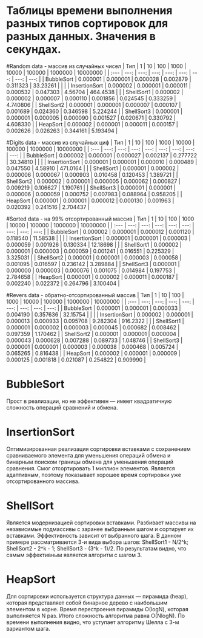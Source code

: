# Таблицы времени выполнения разных типов сортировок для разных данных. Значения в секундах. 

#Random data - массив из случайных чисел
| Тип            |     1    |    10    |    100   |   1000   |  10000   |  100000  |  1000000 | 10000000 | 
| :---           |   ---:   |   ---:   |   ---:   |   ---:   |   ---:   |   ---:   |   ---:   |   ---:   |
| BubbleSort     | 0.000001 | 0.000001 | 0.000028 | 0.002879 | 0.311323 | 33.23261 |          |          |
| InsertionSort  | 0.000002 | 0.000001 | 0.000011 | 0.000532 | 0.047303 |  4.56704 | 464.4538 |          |
| ShellSort1     | 0.000002 | 0.000002 | 0.000007 | 0.000110 | 0.001856 | 0.024545 | 0.333259 | 4.740806 |
| ShellSort2     | 0.000001 | 0.000001 | 0.000007 | 0.000107 | 0.001689 | 0.024360 | 0.346598 | 5.224244 |
| ShellSort3     | 0.000001 | 0.000001 | 0.000005 | 0.000090 | 0.001527 | 0.020671 | 0.330792 | 4.608330 |
| HeapSort       | 0.000002 | 0.000001 | 0.000011 | 0.000157 | 0.002626 | 0.026263 | 0.344161 | 5.193494 |

#Digits data - массив из случайных циф
| Тип            |     1    |    10    |    100   |   1000   |  10000   |  100000  |  1000000 | 10000000 |
| :---           |   ---:   |   ---:   |   ---:   |   ---:   |   ---:   |   ---:   |   ---:   |   ---:   |
| BubbleSort     | 0.000002 | 0.000001 | 0.000027 | 0.002137 | 0.277722 | 30.34810 |          |          |
| InsertionSort  | 0.000001 | 0.000001 | 0.000010 | 0.000489 | 0.047550 |  4.58910 | 471.0164 |          |
| ShellSort1     | 0.000001 | 0.000002 | 0.000006 | 0.000067 | 0.000903 | 0.010458 | 0.120453 | 1.389721 |
| ShellSort2     | 0.000002 | 0.000001 | 0.000005 | 0.000062 | 0.000827 | 0.009219 | 0.106627 | 1.190761 |
| ShellSort3     | 0.000001 | 0.000001 | 0.000006 | 0.000059 | 0.000752 | 0.007983 | 0.088964 | 0.958205 |
| HeapSort       | 0.000001 | 0.000001 | 0.000012 | 0.000130 | 0.001963 | 0.020392 | 0.241516 | 2.704437 |

#Sorted data - на 99% отсортированный массив
| Тип            |     1    |    10    |    100   |   1000   |  10000   |  100000  |  1000000 | 10000000 |
| :---           |   ---:   |   ---:   |   ---:   |   ---:   |   ---:   |   ---:   |   ---:   |   ---:   |
| BubbleSort     | 0.000002 | 0.000001 | 0.000012 | 0.001120 | 0.118540 | 11.58538 |          |          |
| InsertionSort  | 0.000001 | 0.000001 | 0.000003 | 0.000059 | 0.001926 | 0.130334 | 12.18698 |          |
| ShellSort1     | 0.000002 | 0.000001 | 0.000003 | 0.000059 | 0.001241 | 0.016551 | 0.225329 | 3.325031 |
| ShellSort2     | 0.000001 | 0.000001 | 0.000003 | 0.000058 | 0.001095 | 0.016597 | 0.236142 | 3.289884 |
| ShellSort3     | 0.000001 | 0.000000 | 0.000003 | 0.000076 | 0.001075 | 0.014984 | 0.197753 | 2.784658 |
| HeapSort       | 0.000001 | 0.000002 | 0.000011 | 0.000187 | 0.002240 | 0.022372 | 0.264796 | 3.100404 |

#Revers data - обратно-отсортированный массив
| Тип            |     1    |    10    |    100   |   1000   |  10000   |  100000  |  1000000 | 10000000 |
| :---           |   ---:   |   ---:   |   ---:   |   ---:   |   ---:   |   ---:   |   ---:   |   ---:   |
| BubbleSort     | 0.000001 | 0.000001 | 0.000033 | 0.004190 | 0.357636 | 32.15754 |          |          |
| InsertionSort  | 0.000002 | 0.000001 | 0.000013 | 0.000933 | 0.095708 | 9.282304 | 916.2322 |          |
| ShellSort1     | 0.000001 | 0.000002 | 0.000003 | 0.000045 | 0.000682 | 0.008462 | 0.097359 | 1.170462 |
| ShellSort2     | 0.000001 | 0.000001 | 0.000004 | 0.000043 | 0.000628 | 0.007288 | 0.089733 | 1.048746 |
| ShellSort3     | 0.000001 | 0.000001 | 0.000003 | 0.000038 | 0.000468 | 0.005724 | 0.065265 | 0.816438 |
| HeapSort       | 0.000002 | 0.000001 | 0.000009 | 0.000125 | 0.001818 | 0.021087 | 0.254822 | 0.909990 |

# BubbleSort
Прост в реализации, но не эффективен — имеет квадратичную сложность операций сравнений и обмена.

# InsertionSort
Оптимизированная реализация сортировки вставками с сохранением сравниваемого элемента для уменьшения операций обмена и бинарным поиском
границы обмена для уменьшения операций сравнения. Смог отсортировать 1 миллион элементов. Является адаптивным, 
поэтому показывает хорошее время сортировки уже отсортированного массива.

# ShellSort
Является модернизацией сортировки вставками. Разбивает массивы на независимые подмассивы с заранее выбранным шагом
и сортирует их вставками. Эффективность зависит от выбранного шага. В данном примере рассматривается 3-и вида 
выбора шагов: ShellSort1 - N/2^k; ShellSort2 - 2^k - 1; ShellSort3 - (3^k - 1)/2.
По результатам видно, что самым эффективным является алгоритм с шагом 3.

# HeapSort
Для сортировки используется структура данных — пирамида (heap), которая представляет собой бинарное дерево с
наибольшим элементом в корне. Время перестроения пирамиды О(logN), которая выполняется N раз.
Итого сложность алгоритма равна O(NlogN). По времени выполнения видно, что уступает алгоритму Шелла с 3-м 
вариантом шага.
